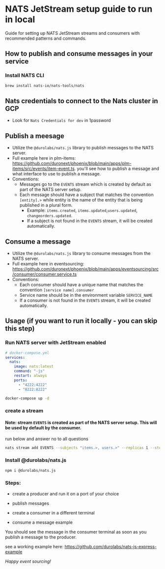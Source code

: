 # NATS JetStream setup guide to run in local

Guide for setting up NATS JetStream streams and consumers with recommended patterns and commands.

## How to publish and consume messages in your service

### Install NATS CLI

```bash
brew install nats-io/nats-tools/nats
```

## Nats credentials to connect to the Nats cluster in GCP

- Look for `Nats Credentials for dev` in 1password

## Publish a meesage

- Utilize the `@durolabs/nats.js` library to publish messages to the NATS server.
- Full example here in plm-items: https://github.com/duronext/phoenix/blob/main/apps/plm-items/src/events/item-event.ts. you'll see how to publish a message and what interface to use to publish a message.
- Conventions:
  - Messages go to the `EVENTS` stream which is created by default as part of the NATS server setup.
  - Each message should have a subject that matches the convention `[entity].>` while entity is the name of the entity that is being published in a plural form.
    - Example: `items.created`, `items.updated`,`users.updated`, `changeorders.updated`.
    - If a subject is not found in the `EVENTS` stream, it will be created automatically.

## Consume a message

- Utilize the `@durolabs/nats.js` library to consume messages from the NATS server.
- Full example here in eventsourcing: https://github.com/duronext/phoenix/blob/main/apps/eventsourcing/src/consumer/consumer.service.ts
- Conventions:
  - Each consumer should have a unique name that matches the convention `[service name].consumer`
  - Service name should be in the environment variable `SERVICE_NAME`
  - If a consumer is not found in the `EVENTS` stream, it will be created automatically.

## Usage (if you want to run it locally - you can skip this step)

### Run NATS server with JetStream enabled

```yaml
# docker-compose.yml
services:
  nats:
    image: nats:latest
    command: "-js"
    restart: always
    ports:
      - "4222:4222"
      - "8222:8222"
```

```bash
docker-compose up -d
```

### create a stream

#### Note: stream `EVENTS` is created as part of the NATS server setup. This will be used by default by the consumer.

run below and answer no to all questions

```bash
nats stream add EVENTS --subjects "items.>, users.>" --replicas 1 --storage file --retention limits --ack --discard old --dupe-window 2m --max-msgs=-1 --max-msgs-per-subject=-1 --max-bytes=-1 --max-age=0 --max-msg-size=-1 --max-consumers=-1
```

### Install @durolabs/nats.js

```bash
npm i @durolabs/nats.js
```

### Steps:

- create a producer and run it on a port of your choice

- publish messages

- create a consumer in a different terminal

- consume a message example

You should see the message in the consumer terminal as soon as you publish a message to the producer.

see a working example here: https://github.com/durolabs/nats-js-express-example

_Happy event sourcing!_
